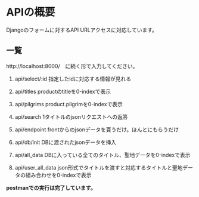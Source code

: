# APIの概要
Djangoのフォームに対するAPI
URLアクセスに対応しています。

## 一覧
http://localhost:8000/　に続く形で入力してください。

1. api/select/:id
指定したidに対応する情報が見れる

1. api/titles
productのtitleを0-indexで表示

1. api/pilgrims
product.pilgrimを0-indexで表示

1. api/search
1タイトルのjsonリクエストへの返答

1. api/endpoint
frontからのjsonデータを貰うだけ。ほんとにもらうだけ

1. api/db/init
DBに渡されたjsonデータを挿入

1. api/all_data
DBに入っている全てのタイトル、聖地データを0-indexで表示

1. api/user_all_data
json形式でタイトルを渡すと対応するタイトルと聖地データの組み合わせを0-indexで表示

**postmanでの実行は完了しています。**
